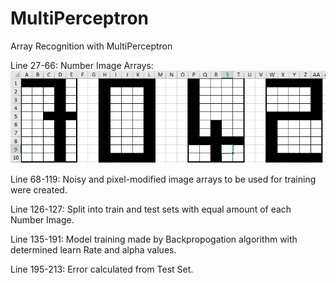 # MultiPerceptron

Array Recognition with MultiPerceptron

Line 27-66:
Number Image Arrays:
![Shapes](https://github.com/mchtenes/MultiPerceptron/blob/main/Shapes.PNG?raw=true)

Line 68-119:
Noisy and pixel-modified image arrays to be used for training were created.

Line 126-127:
Split into train and test sets with equal amount of each Number Image.

Line 135-191:
Model training made by Backpropogation algorithm with determined learn Rate and alpha values.

Line 195-213:
Error calculated from Test Set. 
